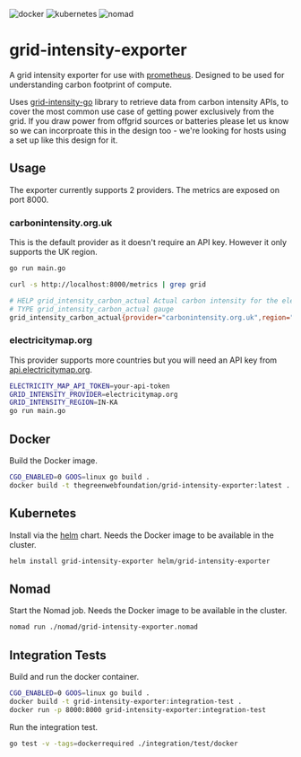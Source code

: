 ![docker](https://github.com/thegreenwebfoundation/grid-intensity-exporter/workflows/docker-integration-test/badge.svg) ![kubernetes](https://github.com/thegreenwebfoundation/grid-intensity-exporter/workflows/kubernetes-integration-test/badge.svg) ![nomad](https://github.com/thegreenwebfoundation/grid-intensity-exporter/workflows/nomad-integration-test/badge.svg)

# grid-intensity-exporter

A grid intensity exporter for use with [prometheus]. Designed to be used for
understanding carbon footprint of compute.

Uses [grid-intensity-go] library to retrieve data from carbon intensity APIs, to cover the most common use case of getting power exclusively from the grid. If you draw power from offgrid sources or batteries please let us know so we can incorproate this in the design too - we're looking for hosts using a set up like this design for it.

## Usage

The exporter currently supports 2 providers. The metrics are exposed on port
8000.

### carbonintensity.org.uk

This is the default provider as it doesn't require an API key. However it only
supports the UK region.

```sh
go run main.go
```

```sh
curl -s http://localhost:8000/metrics | grep grid

# HELP grid_intensity_carbon_actual Actual carbon intensity for the electricity grid in this region.
# TYPE grid_intensity_carbon_actual gauge
grid_intensity_carbon_actual{provider="carbonintensity.org.uk",region="UK"} 293
```

### electricitymap.org

This provider supports more countries but you will need an API key from
[api.electricitymap.org].

```sh
ELECTRICITY_MAP_API_TOKEN=your-api-token
GRID_INTENSITY_PROVIDER=electricitymap.org
GRID_INTENSITY_REGION=IN-KA
go run main.go
```

## Docker

Build the Docker image.

```sh
CGO_ENABLED=0 GOOS=linux go build .
docker build -t thegreenwebfoundation/grid-intensity-exporter:latest .
```

## Kubernetes

Install via the [helm] chart. Needs the Docker image to be available in the
cluster.

```sh
helm install grid-intensity-exporter helm/grid-intensity-exporter
```

## Nomad

Start the Nomad job. Needs the Docker image to be available in the
cluster.

```sh
nomad run ./nomad/grid-intensity-exporter.nomad
```

## Integration Tests

Build and run the docker container.

```sh
CGO_ENABLED=0 GOOS=linux go build .
docker build -t grid-intensity-exporter:integration-test .
docker run -p 8000:8000 grid-intensity-exporter:integration-test
```

Run the integration test.

```sh
go test -v -tags=dockerrequired ./integration/test/docker
```

[api.electricitymap.org]: https://api.electricitymap.org/
[grid-intensity-go]: https://github.com/thegreenwebfoundation/grid-intensity-go
[helm]: https://helm.sh/
[prometheus]: https://prometheus.io/
